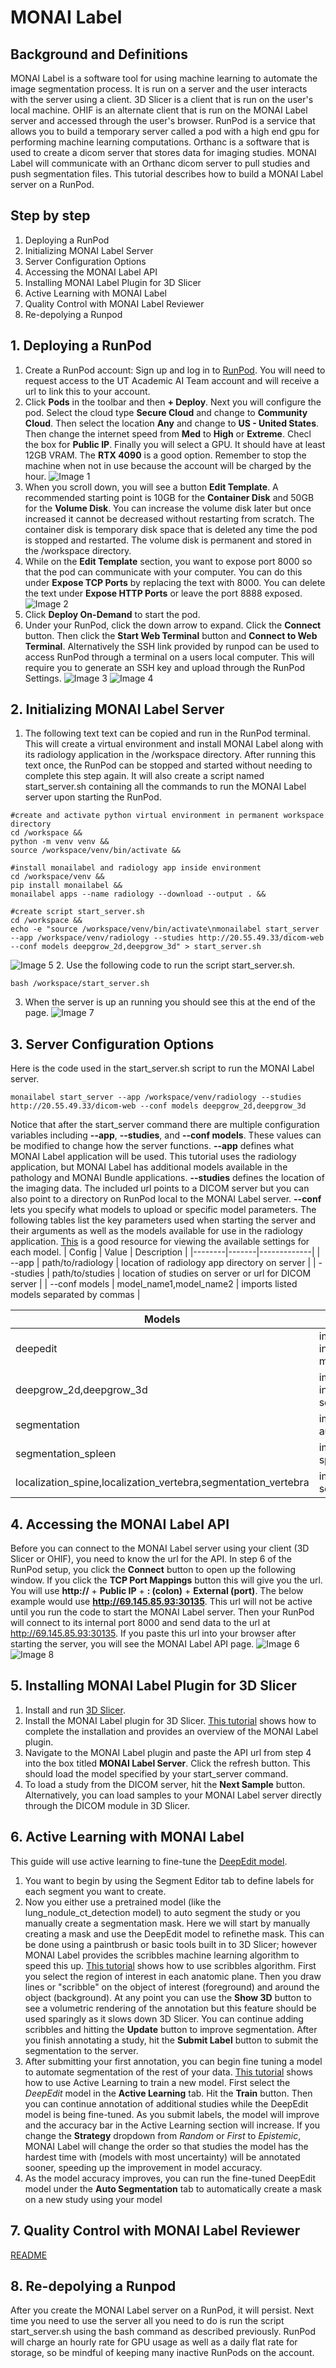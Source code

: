 # MONAI Label
## Background and Definitions
MONAI Label is a software tool for using machine learning to automate the image segmentation process. It is run on a server and the user interacts with the server using a client. 3D Slicer is a client that is run on the user's local machine. OHIF is an alternate client that is run on the MONAI Label server and accessed through the user's browser. RunPod is a service that allows you to build a temporary server called a pod with a high end gpu for performing machine learning computations. Orthanc is a software that is used to create a dicom server that stores data for imaging studies. MONAI Label will communicate with an Orthanc dicom server to pull studies and push segmentation files. This tutorial describes how to build a MONAI Label server on a RunPod. 
## Step by step
1. Deploying a RunPod
2. Initializing MONAI Label Server
3. Server Configuration Options
4. Accessing the MONAI Label API
5. Installing MONAI Label Plugin for 3D Slicer
6. Active Learning with MONAI Label
7. Quality Control with MONAI Label Reviewer
8. Re-depolying a Runpod
## 1. Deploying a RunPod
1. Create a RunPod account: Sign up and log in to [RunPod](https://www.runpod.io/). You will need to request access to the UT Academic AI Team account and will receive a url to link this to your account.
2. Click **Pods** in the toolbar and then **+ Deploy**. Next you will configure the pod. Select the cloud type **Secure Cloud** and change to **Community Cloud**. Then select the location **Any** and change to **US - United States**. Then change the internet speed from **Med** to **High** or **Extreme**. Checl the box for **Public IP**. Finally you will select a GPU. It should have at least 12GB VRAM. The **RTX 4090** is a good option. Remember to stop the machine when not in use because the account will be charged by the hour.
![Image 1](images/tutorial_1.png)
3. When you scroll down, you will see a button **Edit Template**. A recommended starting point is 10GB for the **Container Disk** and 50GB for the **Volume Disk**. You can increase the volume disk later but once increased it cannot be decreased without restarting from scratch. The container disk is temporary disk space that is deleted any time the pod is stopped and restarted. The volume disk is permanent and stored in the /workspace directory. 
4. While on the **Edit Template** section, you want to expose port 8000 so that the pod can communicate with your computer. You can do this under **Expose TCP Ports** by replacing the text with 8000. You can delete the text under **Expose HTTP Ports** or leave the port 8888 exposed.
![Image 2](images/tutorial_2.png)
5. Click **Deploy On-Demand** to start the pod.
6. Under your RunPod, click the down arrow to expand. Click the **Connect** button. Then click the **Start Web Terminal** button and **Connect to Web Terminal**. Alternatively the SSH link provided by runpod can be used to access RunPod through a terminal on a users local computer. This will require you to generate an SSH key and upload through the RunPod Settings. 
![Image 3](images/tutorial_3.png)
![Image 4](images/tutorial_4.png)
## 2. Initializing MONAI Label Server
1. The following text text can be copied and run in the RunPod terminal. This will create a virtual environment and install MONAI Label along with its radiology application in the /workspace directory. After running this text once, the RunPod can be stopped and started without needing to complete this step again. It will also create a script named start_server.sh containing all the commands to run the MONAI Label server upon starting the RunPod. 
```
#create and activate python virtual environment in permanent workspace directory
cd /workspace &&
python -m venv venv &&
source /workspace/venv/bin/activate &&

#install monailabel and radiology app inside environment
cd /workspace/venv &&
pip install monailabel &&
monailabel apps --name radiology --download --output . &&

#create script start_server.sh
cd /workspace &&
echo -e "source /workspace/venv/bin/activate\nmonailabel start_server --app /workspace/venv/radiology --studies http://20.55.49.33/dicom-web --conf models deepgrow_2d,deepgrow_3d" > start_server.sh
```
![Image 5](images/tutorial_5.png)
2. Use the following code to run the script start_server.sh.
```
bash /workspace/start_server.sh
```
3. When the server is up an running you should see this at the end of the page.
![Image 7](images/tutorial_7.png)
## 3. Server Configuration Options
Here is the code used in the start_server.sh script to run the MONAI Label server.
```
monailabel start_server --app /workspace/venv/radiology --studies http://20.55.49.33/dicom-web --conf models deepgrow_2d,deepgrow_3d
```
Notice that after the start_server command there are multiple configuration variables including **--app**, **--studies**, and **--conf models**. These values can be modified to change how the server functions. **--app** defines what MONAI Label application will be used. This tutorial uses the radiology application, but MONAI Label has additional models available in the pathology and MONAI Bundle applications. **--studies** defines the location of the imaging data. The included url points to a DICOM server but you can also point to a directory on RunPod local to the MONAI Label server. **--conf** lets you specify what models to upload or specific model parameters. The following tables list the key parameters used when starting the server and their arguments as well as the models available for use in the radiology application. [This](https://github.com/Project-MONAI/MONAILabel/tree/main/sample-apps/radiology) is a good resource for viewing the available settings for each model.
| Config | Value | Description |
|--------|-------|-------------|
| --app | path/to/radiology | location of radiology app directory on server |
| --studies | path/to/studies | location of studies on server or url for DICOM server |
| --conf models | model_name1,model_name2 | imports listed models separated by commas |

| Models | Description |
|-------|-------------|
| deepedit | imports DeepEdit interactive/automated model |
| deepgrow_2d,deepgrow_3d | imports DeepGrow interacive segmentation model |
| segmentation | imports segmentatino automated model |
| segmentation_spleen | imports model for spleen segmentation |
| localization_spine,localization_vertebra,segmentation_vertebra | imports vertebral segmentation model |
## 4. Accessing the MONAI Label API
Before you can connect to the MONAI Label server using your client (3D Slicer or OHIF), you need to know the url for the API. In step 6 of the RunPod setup, you click the **Connect** button to open up the following window. If you click the **TCP Port Mappings** button this will give you the url. You will use **http://** + **Public IP** + **: (colon)** + **External (port)**. The below example would use **http://69.145.85.93:30135**. This url will not be active until you run the code to start the MONAI Label server. Then your RunPod will connect to its internal port 8000 and send data to the url at http://69.145.85.93:30135. If you paste this url into your browser after starting the server, you will see the MONAI Label API page. 
![Image 6](images/tutorial_6.png)
![Image 8](images/tutorial_8.png)
## 5. Installing MONAI Label Plugin for 3D Slicer
1. Install and run [3D Slicer](https://download.slicer.org/).
2. Install the MONAI Label plugin for 3D Slicer. [This tutorial](https://www.youtube.com/watch?v=KjwuFx0pTXU&list=PLtoSVSQ2XzyD4lc-lAacFBzOdv5Ou-9IA&index=2) shows how to complete the installation and provides an overview of the MONAI Label plugin.
3. Navigate to the MONAI Label plugin and paste the API url from step 4 into the box titled **MONAI Label Server**. Click the refresh button. This should load the model specified by your start_server command.
4. To load a study from the DICOM server, hit the **Next Sample** button. Alternatively, you can load samples to your MONAI Label server directly through the DICOM module in 3D Slicer.
## 6. Active Learning with MONAI Label
This guide will use active learning to fine-tune the [DeepEdit model](https://arxiv.org/pdf/2305.10655). 
1. You want to begin by using the Segment Editor tab to define labels for each segment you want to create. 
2. Now you either use a pretrained model (like the lung_nodule_ct_detection model) to auto segment the study or you manually create a segmentation mask. Here we will start by manually creating a mask and use the DeepEdit model to refinethe mask. This can be done using a paintbrush or basic tools built in to 3D Slicer; however MONAI Label provides the scribbles machine learning algorithm to speed this up. [This tutorial](https://www.youtube.com/watch?v=Wxmo7MVc7hI&list=PLtoSVSQ2XzyD4lc-lAacFBzOdv5Ou-9IA&index=4) shows how to use scribbles algorithm. First you select the region of interest in each anatomic plane. Then you draw lines or "scribble" on the object of interest (foreground) and around the object (background). At any point you can use the **Show 3D** button to see a volumetric rendering of the annotation but this feature should be used sparingly as it slows down 3D Slicer. You can continue adding scribbles and hitting the **Update** button to improve segmentation. After you finish annotating a study, hit the **Submit Label** button to submit the segmentation to the server.
3. After submitting your first annotation, you can begin fine tuning a model to automate segmentation of the rest of your data. [This tutorial](https://www.youtube.com/watch?v=3HTh2dqZqew&list=PLtoSVSQ2XzyD4lc-lAacFBzOdv5Ou-9IA&index=3) shows how to use Active Learning to train a new model. First select the _DeepEdit_ model in the **Active Learning** tab. Hit the **Train** button. Then you can continue annotation of additional studies while the DeepEdit model is being fine-tuned. As you submit labels, the model will improve and the accuracy bar in the Active Learning section will increase. If you change the **Strategy** dropdown from _Random_ or _First_ to _Epistemic_, MONAI Label will change the order so that studies the model has the hardest time with (models with most uncertainty) will be annotated sooner, speeding up the improvement in model accuracy.
4. As the model accuracy improves, you can run the fine-tuned DeepEdit model under the **Auto Segmentation** tab to automatically create a mask on a new study using your model 
## 7. Quality Control with MONAI Label Reviewer
[README](https://github.com/Project-MONAI/MONAILabel/blob/364c693d267529770520982b24652fa45cb2f7d1/plugins/slicer/MONAILabelReviewer/README.md)
## 8. Re-depolying a Runpod
After you create the MONAI Label server on a RunPod, it will persist. Next time you need to use the server all you need to do is run the script start_server.sh using the bash command as described previously. RunPod will charge an hourly rate for GPU usage as well as a daily flat rate for storage, so be mindful of keeping many inactive RunPods on the account. 
